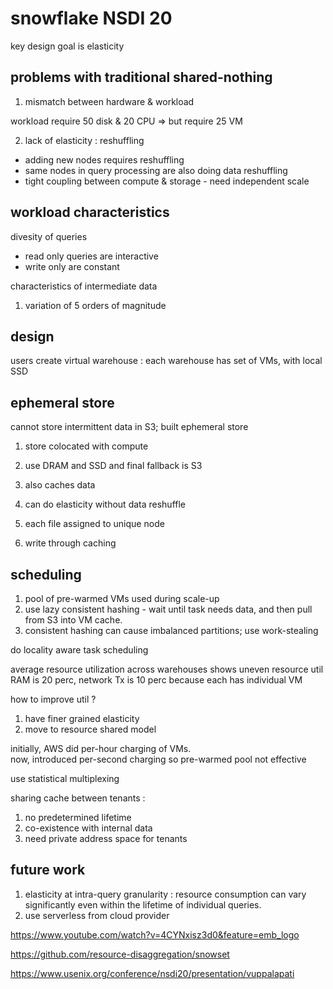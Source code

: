
# snowflake NSDI 20

key design goal is elasticity

## problems with traditional shared-nothing

1. mismatch between hardware & workload 

workload require 50 disk & 20 CPU => but require 25 VM

2. lack of elasticity : reshuffling

* adding new nodes requires reshuffling
* same nodes in query processing are also doing data reshuffling
* tight coupling between compute & storage - need independent scale

## workload characteristics

divesity of queries 

* read only queries are interactive
* write only are constant

characteristics of intermediate data
1. variation of 5 orders of magnitude

## design

users create virtual warehouse : each warehouse has set of VMs, with local SSD

## ephemeral store

cannot store intermittent data in S3; built ephemeral store 
1. store colocated with compute
2. use DRAM and SSD and final fallback is S3
3. also caches data
4. can do elasticity without data reshuffle

1. each file assigned to unique node
2. write through caching


## scheduling

1. pool of pre-warmed VMs used during scale-up
2. use lazy consistent hashing - wait until task needs data, and then pull from S3 into VM cache.
3. consistent hashing can cause imbalanced partitions; use work-stealing

do locality aware task scheduling

average resource utilization across warehouses shows uneven resource util
RAM is 20 perc, network Tx is 10 perc
because each has individual VM

how to improve util ?
1. have finer grained elasticity
2. move to resource shared model

initially, AWS did per-hour charging of VMs.   
now, introduced per-second charging so pre-warmed pool not effective

use statistical multiplexing

sharing cache between tenants :
1. no predetermined lifetime
2. co-existence with internal data
3. need private address space for tenants

## future work

1. elasticity at intra-query granularity :  resource consumption can vary significantly even within the lifetime of individual queries. 
2. use serverless from cloud provider

https://www.youtube.com/watch?v=4CYNxisz3d0&feature=emb_logo

https://github.com/resource-disaggregation/snowset

https://www.usenix.org/conference/nsdi20/presentation/vuppalapati
